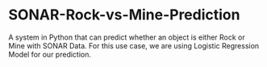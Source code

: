 # SONAR-Rock-vs-Mine-Prediction
A system in Python that can predict whether an object is either Rock or Mine with SONAR Data. For this use case, we are using Logistic Regression Model for our prediction.
